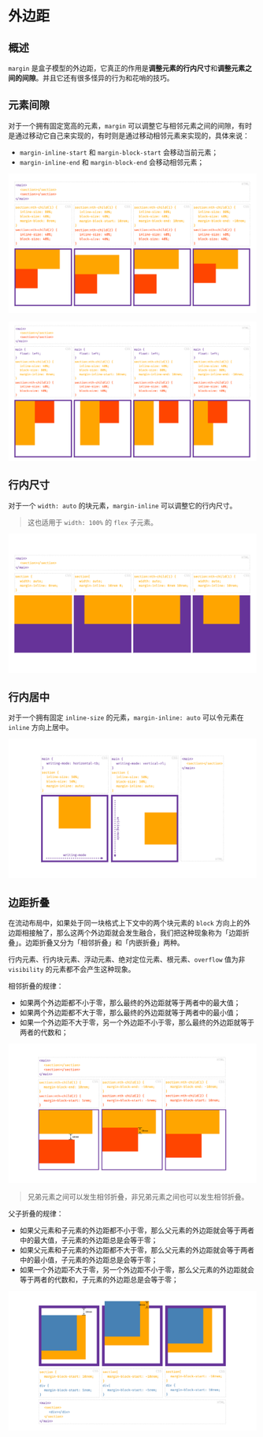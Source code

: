 # 外边距

## 概述

`margin` 是盒子模型的外边距，它真正的作用是**调整元素的行内尺寸**和**调整元素之间的间隙**。并且它还有很多怪异的行为和花哨的技巧。

## 元素间隙

对于一个拥有固定宽高的元素，`margin` 可以调整它与相邻元素之间的间隙，有时是通过移动它自己来实现的，有时则是通过移动相邻元素来实现的，具体来说：

- `margin-inline-start` 和 `margin-block-start` 会移动当前元素；
- `margin-inline-end` 和 `margin-block-end` 会移动相邻元素；

![调整元素间隙（block）](/static/image/markdown/css/margin/adjust-block-gap.png)

![调整元素间隙（inline）](/static/image/markdown/css/margin/adjust-inline-gap.png)

## 行内尺寸

对于一个 `width: auto` 的块元素，`margin-inline` 可以调整它的行内尺寸。

> 这也适用于 `width: 100%` 的 `flex` 子元素。

![调整行内尺寸](/static/image/markdown/css/margin/adjust-inline-size.png)

## 行内居中

对于一个拥有固定 `inline-size` 的元素，`margin-inline: auto` 可以令元素在 `inline` 方向上居中。

![行内居中](/static/image/markdown/css/margin/inline-center.png)

## 边距折叠

在流动布局中，如果处于同一块格式上下文中的两个块元素的 `block` 方向上的外边距相接触了，那么这两个外边距就会发生融合，我们把这种现象称为「边距折叠」。边距折叠又分为「相邻折叠」和「内嵌折叠」两种。

行内元素、行内块元素、浮动元素、绝对定位元素、根元素、`overflow` 值为非 `visibility` 的元素都不会产生这种现象。

相邻折叠的规律：

- 如果两个外边距都不小于零，那么最终的外边距就等于两者中的最大值；
- 如果两个外边距都不大于零，那么最终的外边距就等于两者中的最小值；
- 如果一个外边距不大于零，另一个外边距不小于零，那么最终的外边距就等于两者的代数和；

![相邻折叠](/static/image/markdown/css/margin/neighbor-collapsing.png)

> 兄弟元素之间可以发生相邻折叠，非兄弟元素之间也可以发生相邻折叠。

父子折叠的规律：

- 如果父元素和子元素的外边距都不小于零，那么父元素的外边距就会等于两者中的最大值，子元素的外边距总是会等于零；
- 如果父元素和子元素的外边距都不大于零，那么父元素的外边距就会等于两者中的最小值，子元素的外边距总是会等于零；
- 如果一个外边距不大于零，另一个外边距不小于零，那么父元素的外边距就会等于两者的代数和，子元素的外边距总是会等于零；

![父子折叠](/static/image/markdown/css/margin/parent-child-collapsing.png)